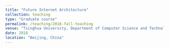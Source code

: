 ```yaml
---
title: "Future Internet Architecture"
collection: teaching
type: "Graduate course"
permalink: /teaching/2018-fall-teaching
venue: "Tsinghua University, Department of Computer Science and Technology"
date: 2018
location: "Beijing, China"
---
```


<!-- This is a description of a teaching experience. You can use markdown like any other post.

Heading 1
======

Heading 2
======

Heading 3
====== -->